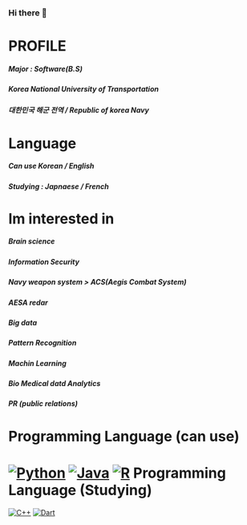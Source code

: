 ### Hi there 👋

<!--
**YangHamin/YangHamin** is a ✨ _special_ ✨ repository because its `README.md` (this file) appears on your GitHub profile.

Here are some ideas to get you started:

- 🔭 I’m currently working on ...
- 🌱 I’m currently learning ...
- 👯 I’m looking to collaborate on ...
- 🤔 I’m looking for help with ...
- 💬 Ask me about ...
- 📫 How to reach me: ...
- 😄 Pronouns: ...
- ⚡ Fun fact: ...
-->
PROFILE
=======
##### Major : Software(B.S)
##### Korea National University of Transportation 
##### 대한민국 해군 전역 / Republic of korea Navy 

Language
====
##### Can use Korean / English 
##### Studying : Japnaese / French 

Im interested in 
====
##### Brain science
##### Information Security
##### Navy weapon system > ACS(Aegis Combat System) 
##### AESA redar
##### Big data
##### Pattern Recognition
##### Machin Learning
##### Bio Medical datd Analytics
##### PR (public relations)

Programming Language (can use)
====
[![Python](https://img.shields.io/badge/Python-3776AB?style=flat-square&logo=Python&logoColor=white)]()
[![Java](https://img.shields.io/badge/Java-007396?style=flat-square&logo=Java&logoColor=white)]()
[![R](https://img.shields.io/badge/R-276DC3?style=flat-square&logo=R&logoColor=white)]()
Programming Language (Studying)
====
[![C++](https://img.shields.io/badge/C++-00599C?style=flat-square&logo=C%2B%2B&logoColor=white)]()
[![Dart](https://img.shields.io/badge/Dart-0175C2?style=flat-square&logo=Dart&logoColor=white)]()
